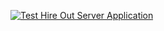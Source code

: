 [![Test Hire Out Server Application](https://github.com/JamieRhys/hireout/actions/workflows/test_and_deploy.yml/badge.svg)](https://github.com/JamieRhys/hireout/actions/workflows/test_and_deploy.yml)
